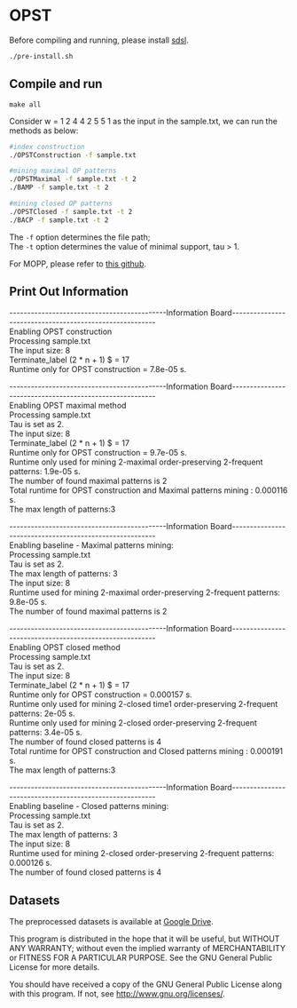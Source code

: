 # OPST
Before compiling and running, please install [sdsl](https://github.com/simongog/sdsl-lite/tree/master).
```bash
./pre-install.sh
```

## Compile and run

```
make all
```
Consider w = 1 2 4 4 2 5 5 1 as the input  in the sample.txt, we can run the methods as below:
```bash 
#index construction
./OPSTConstruction -f sample.txt

#mining maximal OP patterns
./OPSTMaximal -f sample.txt -t 2
./BAMP -f sample.txt -t 2

#mining closed OP patterns
./OPSTClosed -f sample.txt -t 2
./BACP -f sample.txt -t 2
```

The `-f` option determines the file path;   
The `-t` option determines the value of minimal support, tau > 1. 

For MOPP, please refer to [this github](https://github.com/wuc567/Pattern-Mining/tree/master/OPP-Miner).

## Print Out Information

--------------------------------------------Information Board--------------------------------------------------------  
Enabling OPST construction  
Processing sample.txt  
The input size: 8  
Terminate_label (2 * n + 1) $ = 17  
Runtime only for OPST construction  = 7.8e-05 s.  

--------------------------------------------Information Board--------------------------------------------------------  
Enabling OPST maximal method  
Processing sample.txt  
Tau is set as 2.  
The input size: 8  
Terminate_label (2 * n + 1) $ = 17  
Runtime only for OPST construction  = 9.7e-05 s.  
Runtime only used for mining 2-maximal order-preserving 2-frequent patterns: 1.9e-05 s.  
The number of found maximal patterns is 2  
Total runtime for OPST construction and Maximal patterns mining : 0.000116 s.  
The max length of patterns:3   

--------------------------------------------Information Board--------------------------------------------------------  
Enabling baseline - Maximal patterns mining:   
Processing sample.txt  
Tau is set as 2.  
The max length of patterns: 3  
The input size: 8  
Runtime used for mining 2-maximal order-preserving 2-frequent patterns: 9.8e-05 s.  
The number of found maximal patterns is 2  

--------------------------------------------Information Board--------------------------------------------------------  
Enabling OPST closed method  
Processing sample.txt  
Tau is set as 2.  
The input size: 8  
Terminate_label (2 * n + 1) $ = 17  
Runtime only for OPST construction  = 0.000157 s.  
Runtime only used for mining  2-closed time1 order-preserving 2-frequent patterns: 2e-05 s.  
Runtime only used for mining 2-closed order-preserving 2-frequent patterns: 3.4e-05 s.  
The number of found closed patterns is 4  
Total runtime for OPST construction and Closed patterns mining : 0.000191 s.  
The max length of patterns:3  

--------------------------------------------Information Board--------------------------------------------------------  
Enabling  baseline - Closed patterns mining:   
Processing sample.txt  
Tau is set as 2.  
The max length of patterns: 3  
The input size: 8  
Runtime used for mining 2-closed order-preserving 2-frequent patterns: 0.000126 s.  
The number of found closed patterns is 4  


## Datasets
The preprocessed datasets is available at [Google Drive](https://drive.google.com/file/d/1gcWFnSrMis6G15vgxjowHwjN2_aLXOlY/view?usp=sharing).



This program is distributed in the hope that it will be useful, but WITHOUT ANY WARRANTY; without even the implied warranty of
MERCHANTABILITY or FITNESS FOR A PARTICULAR PURPOSE.  See the GNU General Public License for more details.

You should have received a copy of the GNU General Public License along with this program.  If not, see <http://www.gnu.org/licenses/>.
